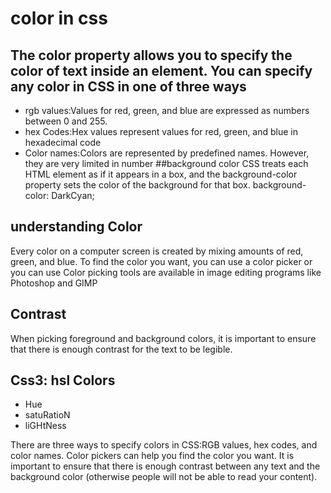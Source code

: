 # color in css
## The color property allows you to specify the color of text inside an element. You can specify any color in CSS in one of three ways
- rgb values:Values for red, green, and blue are expressed as numbers between 0 and 255. 
- hex Codes:Hex values represent values for red, green, and blue in hexadecimal code
- Color names:Colors are represented by predefined names. However, they are very limited in number
##background color 
CSS treats each HTML element as if it appears in a box, and the background-color property sets the color of the background for that box.
background-color: DarkCyan;
## understanding Color
Every color on a computer screen is created by mixing amounts of red, green, and blue. To find the color you want, you can use a color picker or you can use Color picking tools are available in image editing programs like Photoshop and GIMP
## Contrast
When picking foreground and background colors, it is important to ensure that there is enough contrast for the text to be legible.
## Css3: hsl Colors
- Hue
- satuRatioN
- liGHtNess

There are three ways to specify colors in CSS:RGB values, hex codes, and color names.
Color pickers can help you find the color you want. 
It is important to ensure that there is enough contrast between any text and the background color (otherwise people will not be able to read your content).

